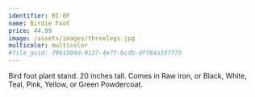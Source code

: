 ```yaml
---
identifier: RI-BF
name: Birdie Foot
price: 44.99
image: /assets/images/threelegs.jpg
multicolor: multicolor
#file_guid: 79b1504d-9127-4e7f-bcdb-dff84a337775
---
```

Bird foot plant stand. 20 inches tall. Comes in Raw iron, or Black, White, Teal, Pink, Yellow, or Green Powdercoat.
